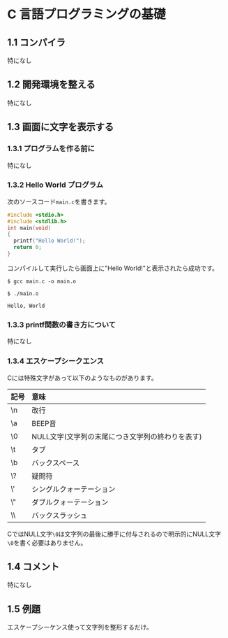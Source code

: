 # C 言語プログラミングの基礎
## 1.1 コンパイラ
特になし
## 1.2 開発環境を整える
特になし
## 1.3 画面に文字を表示する
### 1.3.1 プログラムを作る前に
特になし
### 1.3.2 Hello World プログラム
次のソースコード`main.c`を書きます。
```c
#include <stdio.h>
#include <stdlib.h>
int main(void)
{
  printf("Hello World!");
  return 0;
}
```
コンパイルして実行したら画面上に"Hello World!"と表示されたら成功です。
```
$ gcc main.c -o main.o
```

```
$ ./main.o
```
```
Hello, World
```
### 1.3.3 printf関数の書き方について
特になし
### 1.3.4 エスケープシークエンス
Cには特殊文字があって以下のようなものがあります。

|記号|意味|
|:---|:---|
|\n|改行|
|\a|BEEP音|
|\0|NULL文字(文字列の末尾につき文字列の終わりを表す)|
|\t|タブ|
|\b|バックスペース|
|\\?|疑問符|
|\\'|シングルクォーテーション|
|\\"|ダブルクォーテーション|
|\\\\ |バックスラッシュ|

CではNULL文字`\0`は文字列の最後に勝手に付与されるので明示的にNULL文字`\0`を書く必要はありません。
## 1.4 コメント
特になし
## 1.5 例題
エスケープシーケンス使って文字列を整形するだけ。
